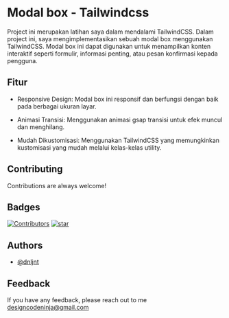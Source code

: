 # Modal box - Tailwindcss

Project ini merupakan latihan saya dalam mendalami TailwindCSS. Dalam project ini, saya mengimplementasikan sebuah modal box menggunakan TailwindCSS. Modal box ini dapat digunakan untuk menampilkan konten interaktif seperti formulir, informasi penting, atau pesan konfirmasi kepada pengguna.

## Fitur

- Responsive Design: Modal box ini responsif dan berfungsi dengan baik pada berbagai ukuran layar.

- Animasi Transisi: Menggunakan animasi gsap transisi untuk efek muncul dan menghilang.

- Mudah Dikustomisasi: Menggunakan TailwindCSS yang memungkinkan kustomisasi yang mudah melalui kelas-kelas utility.

## Contributing

Contributions are always welcome!

## Badges

[![Contributors](https://img.shields.io/badge/contributors-0-blue)]()
[![star](https://img.shields.io/badge/stars-0-yellow)](https://github.com/dnljnt?tab=stars)

## Authors

- [@dnljnt](https://www.github.com/dnljnt)

## Feedback

If you have any feedback, please reach out to me designcodeninja@gmail.com